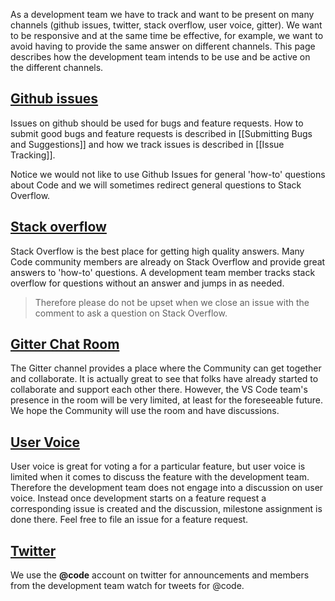 As a development team we have to track and want to be present on many channels (github issues, twitter, stack overflow, user voice, gitter). We want to be responsive and at the same time be effective, for example, we want to avoid having to provide the same answer on different channels. This page describes how the development team intends to be use and be active on the different channels.

## [Github issues](https://github.com/Microsoft/vscode/issues)
Issues on github should be used for bugs and feature requests. How to submit good bugs and feature requests is described in [[Submitting Bugs and Suggestions]] and how we track issues is described in [[Issue Tracking]].

Notice we would not like to use Github Issues for general 'how-to' questions about Code and we will sometimes redirect general questions to Stack Overflow. 

## [Stack overflow](https://stackoverflow.com/questions/tagged/vscode)
Stack Overflow is the best place for getting high quality answers. Many Code community members are already on Stack Overflow and provide great answers to 'how-to' questions. A development team member tracks stack overflow for questions without an answer and jumps in as needed. 

>Therefore please do not be upset when we close an issue with the comment to ask a question on Stack Overflow. 

## [Gitter Chat Room](https://gitter.im/Microsoft/vscode)
The Gitter channel provides a place where the Community can get together and collaborate. It is actually great to see that folks have already started to collaborate and support each other there. However, the VS Code team's presence in the room will be very limited, at least for the foreseeable future. We hope the Community will use the room and have discussions.

## [User Voice](https://visualstudio.uservoice.com/forums/293070-visual-studio-code)
User voice is great for voting a for a particular feature, but user voice is limited when it comes to discuss the feature with the development team. Therefore the development team does not engage into a discussion on user voice. Instead once development starts on a feature request a corresponding issue is created and the discussion, milestone assignment is done there. Feel free to file an issue for a feature request.

## [Twitter](https://twitter.com/code)
We use the **@code** account on twitter for announcements and members from the development team watch for tweets for @code.
